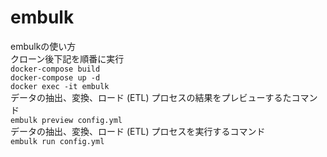 # embulk
embulkの使い方  
クローン後下記を順番に実行  
`docker-compose build`  
`docker-compose up -d`  
`docker exec -it embulk`  
データの抽出、変換、ロード (ETL) プロセスの結果をプレビューするたコマンド　  
`embulk preview config.yml`  
データの抽出、変換、ロード (ETL) プロセスを実行するコマンド　  
`embulk run config.yml`  
